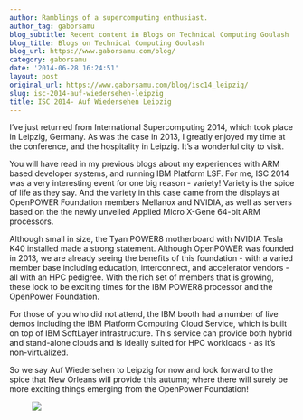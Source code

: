 ```yaml
---
author: Ramblings of a supercomputing enthusiast.
author_tag: gaborsamu
blog_subtitle: Recent content in Blogs on Technical Computing Goulash
blog_title: Blogs on Technical Computing Goulash
blog_url: https://www.gaborsamu.com/blog/
category: gaborsamu
date: '2014-06-28 16:24:51'
layout: post
original_url: https://www.gaborsamu.com/blog/isc14_leipzig/
slug: isc-2014-auf-wiedersehen-leipzig
title: ISC 2014- Auf Wiedersehen Leipzig
---
```


<p>I&rsquo;ve just returned from International Supercomputing 2014, which took place in
Leipzig, Germany.  As was the case in 2013, I greatly enjoyed my time at the
conference, and the hospitality in Leipzig.  It&rsquo;s a wonderful city to visit.</p>

<p>You will have read in my previous blogs about my experiences with ARM based
developer systems, and running IBM Platform LSF. For me, ISC 2014 was a very
interesting event for one big reason - variety! Variety is the spice
of life as they say.  And the variety in this case came from the displays at
OpenPOWER Foundation members Mellanox and NVIDIA, as well as servers based on
the the newly unveiled Applied Micro X-Gene 64-bit ARM processors.</p>

<p>Although small in size, the Tyan POWER8 motherboard with NVIDIA Tesla K40
installed made a strong statement. Although OpenPOWER was founded in 2013, we
are already seeing the benefits of this foundation - with a varied member
base including education, interconnect, and accelerator vendors - all with an
HPC pedigree.  With the rich set of members that is growing, these look to be
exciting times for the IBM POWER8 processor and the OpenPower Foundation.</p>

<p>For those of you who did not attend, the IBM booth had a number of live demos
including the IBM Platform Computing Cloud Service, which is built on top of
IBM SoftLayer infrastructure.  This service can provide both hybrid and
stand-alone clouds and is ideally suited for HPC workloads - as it&rsquo;s
non-virtualized.</p>

<p>So we say Auf Wiedersehen to Leipzig for now and look forward to the spice that New Orleans will provide this autumn; where there will surely be more exciting
things emerging from the OpenPower Foundation!</p>

<figure><img src="https://www.gaborsamu.com/images/ISC2014_wrapup.jpg" />
</figure>